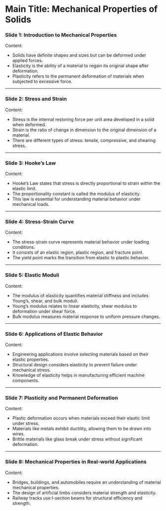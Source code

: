 # Main Title: Mechanical Properties of Solids  

### **Slide 1: Introduction to Mechanical Properties**  
Content:  
- Solids have definite shapes and sizes but can be deformed under applied forces.  
- Elasticity is the ability of a material to regain its original shape after deformation.  
- Plasticity refers to the permanent deformation of materials when subjected to excessive force.  

---

### **Slide 2: Stress and Strain**  
Content:  
- Stress is the internal restoring force per unit area developed in a solid when deformed.  
- Strain is the ratio of change in dimension to the original dimension of a material.  
- There are different types of stress: tensile, compressive, and shearing stress.  

---

### **Slide 3: Hooke’s Law**  
Content:  
- Hooke’s Law states that stress is directly proportional to strain within the elastic limit.  
- The proportionality constant is called the modulus of elasticity.  
- This law is essential for understanding material behavior under mechanical loads.  

---

### **Slide 4: Stress-Strain Curve**  
Content:  
- The stress-strain curve represents material behavior under loading conditions.  
- It consists of an elastic region, plastic region, and fracture point.  
- The yield point marks the transition from elastic to plastic behavior.  

---

### **Slide 5: Elastic Moduli**  
Content:  
- The modulus of elasticity quantifies material stiffness and includes Young’s, shear, and bulk moduli.  
- Young’s modulus relates to linear elasticity, shear modulus to deformation under shear force.  
- Bulk modulus measures material response to uniform pressure changes.  

---

### **Slide 6: Applications of Elastic Behavior**  
Content:  
- Engineering applications involve selecting materials based on their elastic properties.  
- Structural design considers elasticity to prevent failure under mechanical stress.  
- Knowledge of elasticity helps in manufacturing efficient machine components.  

---

### **Slide 7: Plasticity and Permanent Deformation**  
Content:  
- Plastic deformation occurs when materials exceed their elastic limit under stress.  
- Materials like metals exhibit ductility, allowing them to be drawn into wires.  
- Brittle materials like glass break under stress without significant deformation.  

---

### **Slide 8: Mechanical Properties in Real-world Applications**  
Content:  
- Bridges, buildings, and automobiles require an understanding of material mechanical properties.  
- The design of artificial limbs considers material strength and elasticity.  
- Railway tracks use I-section beams for structural efficiency and strength.  

